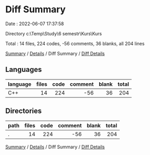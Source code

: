 # Diff Summary

Date : 2022-06-07 17:37:58

Directory c:\\Temp\\Study\\6 semestr\\Kurs\\Kurs

Total : 14 files,  224 codes, -56 comments, 36 blanks, all 204 lines

[Summary](results.md) / [Details](details.md) / Diff Summary / [Diff Details](diff-details.md)

## Languages
| language | files | code | comment | blank | total |
| :--- | ---: | ---: | ---: | ---: | ---: |
| C++ | 14 | 224 | -56 | 36 | 204 |

## Directories
| path | files | code | comment | blank | total |
| :--- | ---: | ---: | ---: | ---: | ---: |
| . | 14 | 224 | -56 | 36 | 204 |

[Summary](results.md) / [Details](details.md) / Diff Summary / [Diff Details](diff-details.md)